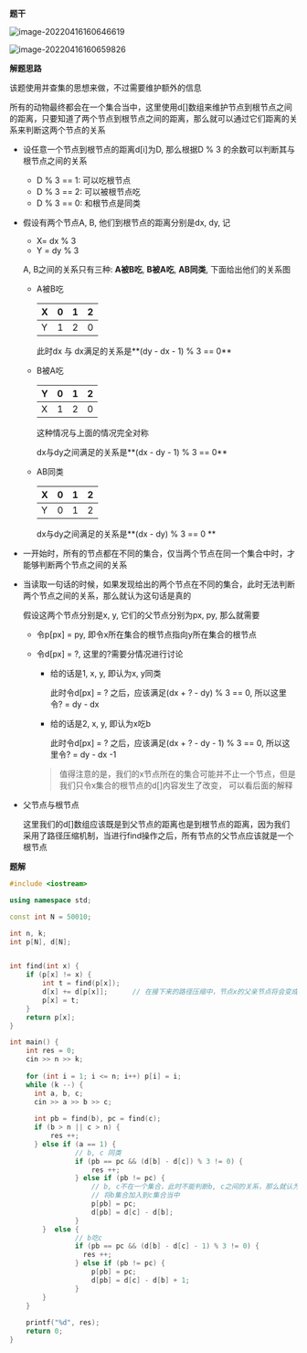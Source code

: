 **题干**

![image-20220416160646619](https://cdn.jsdelivr.net/gh/liver0377/images@main/img/image-20220416160646619.png)

![image-20220416160659826](https://cdn.jsdelivr.net/gh/liver0377/images@main/img/image-20220416160659826.png)



**解题思路**

该题使用并查集的思想来做，不过需要维护额外的信息

所有的动物最终都会在一个集合当中，这里使用d[]数组来维护节点到根节点之间的距离，只要知道了两个节点到根节点之间的距离，那么就可以通过它们距离的关系来判断这两个节点的关系

- 设任意一个节点到根节点的距离d[i]为D, 那么根据D % 3 的余数可以判断其与根节点之间的关系
  - D % 3 == 1:  可以吃根节点
  - D % 3 == 2: 可以被根节点吃
  - D % 3 == 0: 和根节点是同类

- 假设有两个节点A, B, 他们到根节点的距离分别是dx, dy, 记

  - X= dx % 3 
  - Y = dy % 3

  A, B之间的关系只有三种: **A被B吃**, **B被A吃**, **AB同类**, 下面给出他们的关系图

  - A被B吃

    | X    | 0    | 1    | 2    |
    | ---- | ---- | ---- | ---- |
    | Y    | 1    | 2    | 0    |

    此时dx 与 dx满足的关系是**(dy - dx - 1) % 3 == 0**

  - B被A吃

    | Y    | 0    | 1    | 2    |
    | ---- | ---- | ---- | ---- |
    | X    | 1    | 2    | 0    |

    这种情况与上面的情况完全对称

    dx与dy之间满足的关系是**(dx - dy - 1) % 3 == 0**

  - AB同类

    | X    | 0    | 1    | 2    |
    | ---- | ---- | ---- | ---- |
    | Y    | 0    | 1    | 2    |

    dx与dy之间满足的关系是**(dx - dy) % 3 == 0 **

- 一开始时，所有的节点都在不同的集合，仅当两个节点在同一个集合中时，才能够判断两个节点之间的关系

- 当读取一句话的时候，如果发现给出的两个节点在不同的集合，此时无法判断两个节点之间的关系，那么就认为这句话是真的

  假设这两个节点分别是x, y, 它们的父节点分别为px, py, 那么就需要

  - 令p[px] = py, 即令x所在集合的根节点指向y所在集合的根节点

  - 令d[px] = ?, 这里的?需要分情况进行讨论

    - 给的话是1, x, y, 即认为x, y同类

      此时令d[px] = ? 之后，应该满足(dx + ? - dy) % 3 == 0, 所以这里令? = dy - dx

    - 给的话是2, x, y, 即认为x吃b

      此时令d[px] = ? 之后，应该满足(dx + ? - dy - 1) % 3 == 0, 所以这里令? = dy - dx -1

    > 值得注意的是，我们的x节点所在的集合可能并不止一个节点，但是我们只令x集合的根节点的d[]内容发生了改变， 可以看后面的解释

- 父节点与根节点

  这里我们的d[]数组应该既是到父节点的距离也是到根节点的距离，因为我们采用了路径压缩机制，当进行find操作之后，所有节点的父节点应该就是一个根节点

**题解**



```cpp
#include <iostream>

using namespace std;

const int N = 50010;

int n, k;
int p[N], d[N];


int find(int x) {
    if (p[x] != x) {
        int t = find(p[x]);
        d[x] += d[p[x]];      // 在接下来的路径压缩中，节点x的父亲节点将会变成根节点，因此需要加上父节点到根节点的距离
        p[x] = t;  
    }
    return p[x];
}

int main() {
    int res = 0;
    cin >> n >> k;
    
    for (int i = 1; i <= n; i++) p[i] = i; 
    while (k --) {
      int a, b, c;
      cin >> a >> b >> c;
       
      int pb = find(b), pc = find(c);
      if (b > n || c > n) {
          res ++;
      } else if (a == 1) {
                // b, c 同类
                if (pb == pc && (d[b] - d[c]) % 3 != 0) {
                    res ++;
                } else if (pb != pc) {
                    // b, c不在一个集合，此时不能判断b, c之间的关系，那么就认为它说的是真的
                    // 将b集合加入到c集合当中
                    p[pb] = pc;
                    d[pb] = d[c] - d[b];
                }
        }  else {
                // b吃c
                if (pb == pc && (d[b] - d[c] - 1) % 3 != 0) {
                  res ++; 
                } else if (pb != pc) {
                    p[pb] = pc;
                    d[pb] = d[c] - d[b] + 1;
                }
        }
    }
    
    printf("%d", res);
    return 0;
}
```

